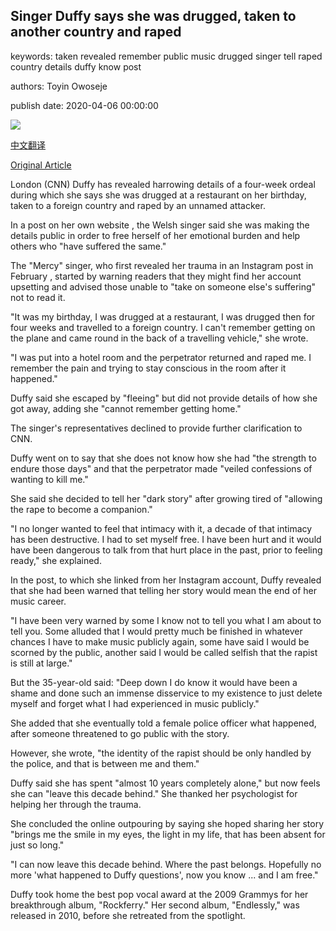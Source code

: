 ## Singer Duffy says she was drugged, taken to another country and raped

keywords: taken revealed remember public music drugged singer tell raped country details duffy know post

authors: Toyin Owoseje

publish date: 2020-04-06 00:00:00

![](https://cdn.cnn.com/cnnnext/dam/assets/200226121153-singer-duffy-thumbnail-lon-orig-super-tease.jpg)

[中文翻译](Singer%20Duffy%20says%20she%20was%20drugged%2C%20taken%20to%20another%20country%20and%20raped_zh.md)

[Original Article](https://edition.cnn.com/2020/04/06/entertainment/duffy-rape-ordeal-intl-scli-gbr/index.html)

London (CNN) Duffy has revealed harrowing details of a four-week ordeal during which she says she was drugged at a restaurant on her birthday, taken to a foreign country and raped by an unnamed attacker.

In a post on her own website , the Welsh singer said she was making the details public in order to free herself of her emotional burden and help others who "have suffered the same."

The "Mercy" singer, who first revealed her trauma in an Instagram post in February , started by warning readers that they might find her account upsetting and advised those unable to "take on someone else's suffering" not to read it.

"It was my birthday, I was drugged at a restaurant, I was drugged then for four weeks and travelled to a foreign country. I can't remember getting on the plane and came round in the back of a travelling vehicle," she wrote.

"I was put into a hotel room and the perpetrator returned and raped me. I remember the pain and trying to stay conscious in the room after it happened."

Duffy said she escaped by "fleeing" but did not provide details of how she got away, adding she "cannot remember getting home."

The singer's representatives declined to provide further clarification to CNN.

Duffy went on to say that she does not know how she had "the strength to endure those days" and that the perpetrator made "veiled confessions of wanting to kill me."

She said she decided to tell her "dark story" after growing tired of "allowing the rape to become a companion."

"I no longer wanted to feel that intimacy with it, a decade of that intimacy has been destructive. I had to set myself free. I have been hurt and it would have been dangerous to talk from that hurt place in the past, prior to feeling ready," she explained.

In the post, to which she linked from her Instagram account, Duffy revealed that she had been warned that telling her story would mean the end of her music career.

"I have been very warned by some I know not to tell you what I am about to tell you. Some alluded that I would pretty much be finished in whatever chances I have to make music publicly again, some have said I would be scorned by the public, another said I would be called selfish that the rapist is still at large."

But the 35-year-old said: "Deep down I do know it would have been a shame and done such an immense disservice to my existence to just delete myself and forget what I had experienced in music publicly."

She added that she eventually told a female police officer what happened, after someone threatened to go public with the story.

However, she wrote, "the identity of the rapist should be only handled by the police, and that is between me and them."

Duffy said she has spent "almost 10 years completely alone," but now feels she can "leave this decade behind." She thanked her psychologist for helping her through the trauma.

She concluded the online outpouring by saying she hoped sharing her story "brings me the smile in my eyes, the light in my life, that has been absent for just so long."

"I can now leave this decade behind. Where the past belongs. Hopefully no more 'what happened to Duffy questions', now you know ... and I am free."

Duffy took home the best pop vocal award at the 2009 Grammys for her breakthrough album, "Rockferry." Her second album, "Endlessly," was released in 2010, before she retreated from the spotlight.
